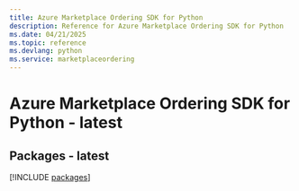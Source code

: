 ```yaml
---
title: Azure Marketplace Ordering SDK for Python
description: Reference for Azure Marketplace Ordering SDK for Python
ms.date: 04/21/2025
ms.topic: reference
ms.devlang: python
ms.service: marketplaceordering
---
```

# Azure Marketplace Ordering SDK for Python - latest
## Packages - latest
[!INCLUDE [packages](marketplace-ordering-index.md)]